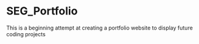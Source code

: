 # SEG_Portfolio
This is a beginning attempt at creating a portfolio website to display future coding projects
